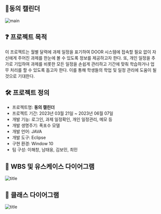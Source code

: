 ## 📆동의 캘린더

![main](https://lh3.googleusercontent.com/u/0/drive-viewer/AKGpihZcON47FDxNIt4s0RMRziJpvz8jwJsBHTJDsJ0-id33FJkfnQw_nPnU32XeBNurr0ZwOAr7KlttyJ5BrA4e9Giw5-PLdhYFQw=w1283-h878-rw-v1)   

## ❓ 프로젝트 목적
이 프로젝트는 월별 달력에 과제 일정을 표기하여 DOOR 시스템에 접속할 필요 없이 자신에게 주어진 과제를 한눈에 볼 수 있도록 정보를 제공하고자 한다. 또, 개인 일정을 추가로 기입하여 과제를 비롯한 모든 일정을 손쉽게 관리하고 기간에 맞춰 학습하거나 업무 처리를 할 수 있도록 돕고자 한다. 이를 통해 학생들의 학업 및 일정 관리에 도움이 될 것으로 기대한다.

## 🛠 프로젝트 정의
- 프로젝트명: **동의 캘린더**
- 프로젝트 기간: 2023년 03월 21일 ~ 2023년 06월 07일
- 개발 기능: 로그인, 과제 일정확인, 개인 일정관리, 메모 등
- 개발 생명주기: 폭포수 모델
- 개발 언어: JAVA
- 개발 도구: Eclipse
- 구현 환경: Window 10
- 팀 구성: 이해창, 남태웅, 김보민, 최민

## 📃 WBS 및 유스케이스 다이어그램
![title](https://lh3.googleusercontent.com/u/0/drive-viewer/AKGpihYAmJT7TNqL_cXK45fkeuHXBdH7rSTpD_45KeDWr36A_RtfPXxS3Tx13usmKRr81Q4hVJoLHiRQszcb_vuqlcylTe8C5koNUQ=w1283-h878-rw-v1)   

## 📃 클래스 다이어그램
![title](https://lh3.googleusercontent.com/u/0/drive-viewer/AKGpihaO-YNf1NV8V3FRMVFjN5nJ72zw4wC0bWyyrW4vt5OtMZW6BhYyuHrqiBbCo_FbP3mF_6FD09jEdqaf61J73XkDQrsfQtOOcns=w1920-h878-rw-v1)   
